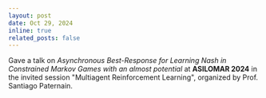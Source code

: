```yaml
---
layout: post
date: Oct 29, 2024
inline: true
related_posts: false
---
```

Gave a talk on _Asynchronous Best-Response for Learning Nash in Constrained Markov Games with an almost potential_ at **ASILOMAR 2024** in the invited session "Multiagent Reinforcement Learning", organized by Prof. Santiago Paternain.
